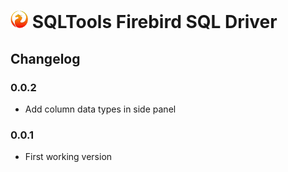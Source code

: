 # <img src="https://raw.githubusercontent.com/fzhem/sqltools-firebird-driver/main/icons/default.png"  style="height:1em;"/> SQLTools Firebird SQL Driver

## Changelog

### 0.0.2

- Add column data types in side panel

### 0.0.1

- First working version
